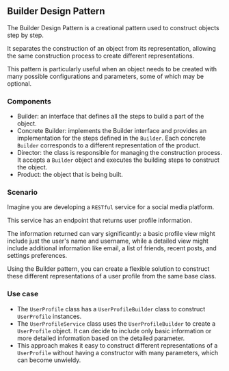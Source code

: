 ## Builder Design Pattern
The Builder Design Pattern is a creational pattern used to construct objects step by step. 

It separates the construction of an object from its representation, allowing the same construction process to create different representations. 

This pattern is particularly useful when an object needs to be created with many possible configurations and parameters, some of which may be optional.

### Components
- Builder: an interface that defines all the steps to build a part of the object.
- Concrete Builder: implements the Builder interface and provides an implementation for the steps defined in the `Builder`. Each concrete `Builder` corresponds to a different representation of the product.
- Director: the class is responsible for managing the construction process. It accepts a `Builder` object and executes the building steps to construct the object.
- Product: the object that is being built.

### Scenario
Imagine you are developing a `RESTful` service for a social media platform. 

This service has an endpoint that returns user profile information. 

The information returned can vary significantly: a basic profile view might include just the user's name and username, while a detailed view might include additional information like email, a list of friends, recent posts, and settings preferences. 

Using the Builder pattern, you can create a flexible solution to construct these different representations of a user profile from the same base class.

### Use case
- The `UserProfile` class has a `UserProfileBuilder` class to construct `UserProfile` instances.
- The `UserProfileService` class uses the `UserProfileBuilder` to create a `UserProfile` object. It can decide to include only basic information or more detailed information based on the detailed parameter.
- This approach makes it easy to construct different representations of a `UserProfile` without having a constructor with many parameters, which can become unwieldy.
